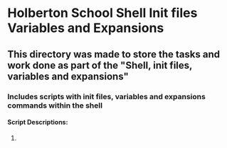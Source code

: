 # Holberton School Shell Init files Variables and Expansions

## This directory was made to store the tasks and work done as part of the "Shell, init files, variables and expansions"

### Includes scripts with init files, variables and expansions commands within the shell

#### Script Descriptions:

1.

